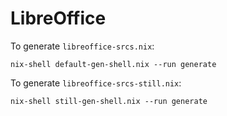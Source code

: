 LibreOffice
===========

To generate `libreoffice-srcs.nix`:

    nix-shell default-gen-shell.nix --run generate

To generate `libreoffice-srcs-still.nix`:

    nix-shell still-gen-shell.nix --run generate
